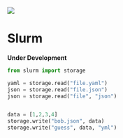 ![](pics/slurm.jpg)

# Slurm

**Under Development**


```python
from slurm import storage

yaml = storage.read("file.yaml")
json = storage.read("file.json")
json = storage.read("file", "json")


data = [1,2,3,4]
storage.write("bob.json", data)
storage.write("guess", data, "yml")
```
